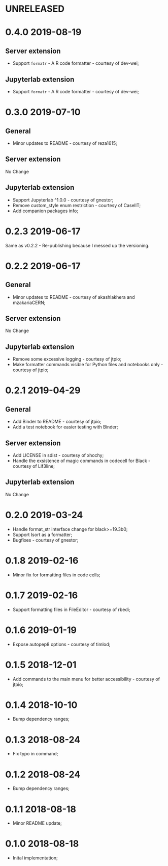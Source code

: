 UNRELEASED
==========

0.4.0 2019-08-19
==========

Server extension
----------------

* Support `formatr` - A R code formatter - courtesy of dev-wei;

Jupyterlab extension
--------------------

* Support `formatr` - A R code formatter - courtesy of dev-wei;

0.3.0 2019-07-10
==========

General
-------

* Minor updates to README - courtesy of reza1615;


Server extension
----------------

No Change

Jupyterlab extension
--------------------

* Support Jupyterlab ^1.0.0 - courtesy of gnestor;
* Remove custom_style enum restriction - courtesy of CaselIT;
* Add companion packages info;

0.2.3 2019-06-17
================

Same as v0.2.2 - Re-publishing because I messed up the versioning.

0.2.2 2019-06-17
================

General
-------

* Minor updates to README - courtesy of akashlakhera and mzakariaCERN;

Server extension
----------------

No Change

Jupyterlab extension
--------------------

* Remove some excessive logging - courtesy of jtpio;
* Make formatter commands visible for Python files and notebooks only - courtesy of jtpio;

0.2.1 2019-04-29
================

General
-------

* Add Binder to README - courtesy of jtpio;
* Add a test notebook for easier testing with Binder;

Server extension
----------------

* Add LICENSE in sdist - courtesy of xhochy;
* Handle the exsistence of magic commands in codecell for Black - courtesy of Lif3line;

Jupyterlab extension
--------------------

No Change

0.2.0 2019-03-24
================

* Handle format_str interface change for black>=19.3b0;
* Support Isort as a formatter;
* Bugfixes - courtesy of gnestor;

0.1.8 2019-02-16
================

* Minor fix for formatting files in code cells;

0.1.7 2019-02-16
================

* Support formatting files in FileEditor - courtesy of rbedi;

0.1.6 2019-01-19
================

* Expose autopep8 options - courtesy of timlod;

0.1.5 2018-12-01
================

* Add commands to the main menu for better accessibility - courtesy of jtpio;

0.1.4 2018-10-10
================

* Bump dependency ranges;

0.1.3 2018-08-24
================

* Fix typo in command;

0.1.2 2018-08-24
================

* Bump dependency ranges;

0.1.1 2018-08-18
================

* Minor README update;

0.1.0 2018-08-18
================

* Inital implementation;
